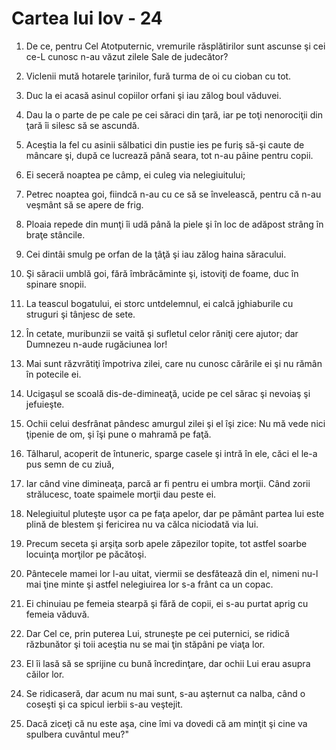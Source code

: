 # Cartea lui Iov - 24

1. De ce, pentru Cel Atotputernic, vremurile răsplătirilor sunt ascunse şi cei ce-L cunosc n-au văzut zilele Sale de judecător? 

2. Viclenii mută hotarele ţarinilor, fură turma de oi cu cioban cu tot. 

3. Duc la ei acasă asinul copiilor orfani şi iau zălog boul văduvei. 

4. Dau la o parte de pe cale pe cei săraci din ţară, iar pe toţi nenorociţii din ţară îi silesc să se ascundă. 

5. Aceştia la fel cu asinii sălbatici din pustie ies pe furiş să-şi caute de mâncare şi, după ce lucrează până seara, tot n-au pâine pentru copii. 

6. Ei seceră noaptea pe câmp, ei culeg via nelegiuitului; 

7. Petrec noaptea goi, fiindcă n-au cu ce să se învelească, pentru că n-au veşmânt să se apere de frig. 

8. Ploaia repede din munţi îi udă până la piele şi în loc de adăpost strâng în braţe stâncile. 

9. Cei dintâi smulg pe orfan de la ţâţă şi iau zălog haina săracului. 

10. Şi săracii umblă goi, fără îmbrăcăminte şi, istoviţi de foame, duc în spinare snopii. 

11. La teascul bogatului, ei storc untdelemnul, ei calcă jghiaburile cu struguri şi tânjesc de sete. 

12. În cetate, muribunzii se vaită şi sufletul celor răniţi cere ajutor; dar Dumnezeu n-aude rugăciunea lor! 

13. Mai sunt răzvrătiţi împotriva zilei, care nu cunosc cărările ei şi nu rămân în potecile ei. 

14. Ucigaşul se scoală dis-de-dimineaţă, ucide pe cel sărac şi nevoiaş şi jefuieşte. 

15. Ochii celui desfrânat pândesc amurgul zilei şi el îşi zice: Nu mă vede nici ţipenie de om, şi îşi pune o mahramă pe faţă. 

16. Tâlharul, acoperit de întuneric, sparge casele şi intră în ele, căci el le-a pus semn de cu ziuă, 

17. Iar când vine dimineaţa, parcă ar fi pentru ei umbra morţii. Când zorii strălucesc, toate spaimele morţii dau peste ei. 

18. Nelegiuitul pluteşte uşor ca pe faţa apelor, dar pe pământ partea lui este plină de blestem şi fericirea nu va călca niciodată via lui. 

19. Precum seceta şi arşiţa sorb apele zăpezilor topite, tot astfel soarbe locuinţa morţilor pe păcătoşi. 

20. Pântecele mamei lor l-au uitat, viermii se desfătează din el, nimeni nu-l mai ţine minte şi astfel nelegiuirea lor s-a frânt ca un copac. 

21. Ei chinuiau pe femeia stearpă şi fără de copii, ei s-au purtat aprig cu femeia văduvă. 

22. Dar Cel ce, prin puterea Lui, struneşte pe cei puternici, se ridică răzbunător şi toii aceştia nu se mai ţin stăpâni pe viaţa lor. 

23. El îi lasă să se sprijine cu bună încredinţare, dar ochii Lui erau asupra căilor lor. 

24. Se ridicaseră, dar acum nu mai sunt, s-au aşternut ca nalba, când o coseşti şi ca spicul ierbii s-au veştejit. 

25. Dacă ziceţi că nu este aşa, cine îmi va dovedi că am minţit şi cine va spulbera cuvântul meu?" 

